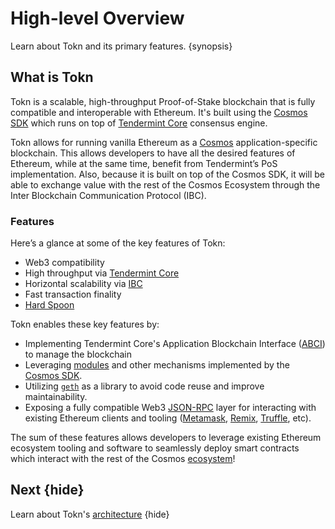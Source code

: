 <!--
order: 1
-->

# High-level Overview

Learn about Tokn and its primary features. {synopsis}

## What is Tokn

Tokn is a scalable, high-throughput Proof-of-Stake blockchain that is fully compatible and
interoperable with Ethereum. It's built using the [Cosmos
SDK](https://github.com/cosmos/cosmos-sdk/) which runs on top of [Tendermint
Core](https://github.com/tendermint/tendermint) consensus engine.

Tokn allows for running vanilla Ethereum as a [Cosmos](https://cosmos.network/)
application-specific blockchain. This allows developers to have all the desired features of
Ethereum, while at the same time, benefit from Tendermint’s PoS implementation. Also, because it is
built on top of the Cosmos SDK, it will be able to exchange value with the rest of the Cosmos
Ecosystem through the Inter Blockchain Communication Protocol (IBC).

### Features

Here’s a glance at some of the key features of Tokn:

* Web3 compatibility
* High throughput via [Tendermint Core](https://github.com/tendermint/tendermint)
* Horizontal scalability via [IBC](https://cosmos.network/ibc)
* Fast transaction finality
* [Hard Spoon](./../basics/hard_spoon.md)

Tokn enables these key features by:

* Implementing Tendermint Core's Application Blockchain Interface ([ABCI](https://docs.tendermint.com/master/spec/abci/)) to manage the blockchain
* Leveraging [modules](https://docs.cosmos.network/master/building-modules/intro.html) and other mechanisms implemented by the [Cosmos SDK](https://docs.cosmos.network/).
* Utilizing [`geth`](https://github.com/ethereum/go-ethereum) as a library to avoid code reuse and improve maintainability.
* Exposing a fully compatible Web3 [JSON-RPC](./../basic/json_rpc.md) layer for interacting with existing Ethereum clients and tooling ([Metamask](./../guides/metamask.md), [Remix](./../guides/remix.md), [Truffle](./../guides/truffle.md), etc).

The sum of these features allows developers to leverage existing Ethereum ecosystem tooling and
software to seamlessly deploy smart contracts which interact with the rest of the Cosmos
[ecosystem](https://cosmos.network/ecosystem)!

## Next {hide}

Learn about Tokn's [architecture](./architecture.md) {hide}
